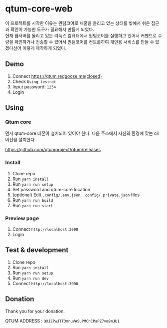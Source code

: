 # qtum-core-web

이 프로젝트를 시작한 이유는 퀀텀코어로 채굴을 돌리고 있는 상태를 밖에서 쉬운 접근과 확인이 가능한 도구가 필요해서 만들게 되었다.  
현재 웹서버를 돌리고 있는 리눅스 컴퓨터에서 퀀텀코어를 실행하고 있어서 커멘드로 수량을 확인하거나 전송할 수 있어서 퀀텀코어를 컨트롤하여 개인용 서비스를 만들 수 있겠다싶어 이렇게 제작하게 되었다.


## Demo

1. Connect https://qtum.redgoose.me(closed)
1. Check `Using testnet`
1. Input password: `1234`
1. Login


## Using

### Qtum core

먼저 qtum-core 데몬이 설치되어 있어야 한다. 다음 주소에서 자신의 환경에 맞는 cli 버전을 설치한다.

https://github.com/qtumproject/qtum/releases

### Install

1. Clone repo
1. Run `yarn install`
1. Run `yarn run setup`
1. Set password and qtum-core location
1. (optional) Edit `.config/.env.json`, `.config/.private.json` files
1. Run `yarn run build`
1. Run `yarn run start`

### Preview page

1. Connect `http://localhost:3000`
1. Login


## Test & development

1. Clone repo
1. Run `yarn install`
1. Run `yarn run setup`
1. Run `yarn run dev`
1. Connect `http://localhost:3000`


## Donation

Thank you for your donation.

QTUM ADDRESS : `QXJZPwJTT3mnuVASuPMChCPaPZ7vm9mJU1`

